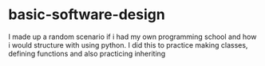 # basic-software-design
I made up a random scenario if i had my own programming school and how i would structure with using python. I did this to practice making classes, defining functions and also practicing inheriting 
